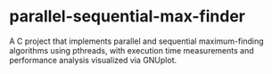 # parallel-sequential-max-finder
A C project that implements parallel and sequential maximum-finding algorithms using pthreads, with execution time measurements and performance analysis visualized via GNUplot.
